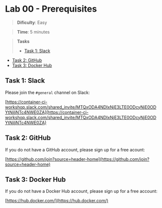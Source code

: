 # Lab 00 - Prerequisites

> **Dificulty**: Easy

> **Time**: 5 minutes

> **Tasks**
> - [Task 1: Slack](#task-1-slack)
- [Task 2: GitHub](#task-2-github)
- [Task 3: Docker Hub](#task-3-docker-hub)

## Task 1: Slack

Please join the `#general` channel on Slack:

[https://container-ci-workshop.slack.com/shared_invite/MTQxODA4NDIxNjE3LTE0ODcyNjE0ODYtNjljNTc4NWE0ZA](https://container-ci-workshop.slack.com/shared_invite/MTQxODA4NDIxNjE3LTE0ODcyNjE0ODYtNjljNTc4NWE0ZA)

## Task 2: GitHub

If you do not have a GitHub account, please sign up for a free acount:

[https://github.com/join?source=header-home](https://github.com/join?source=header-home)

## Task 3: Docker Hub

If you do not have a Docker Hub account, please sign up for a free account:

[https://hub.docker.com/](https://hub.docker.com/)
